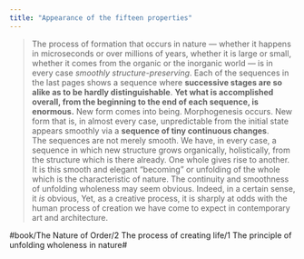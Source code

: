```yaml
---
title: "Appearance of the fifteen properties"
---
```


> The process of formation that occurs in nature — whether it happens in microseconds or over millions of years, whether it is large or small, whether it comes from the organic or the inorganic world — is in every case *smoothly structure-preserving*. Each of the sequences in the last pages shows a sequence where **successive stages are so alike as to be hardly distinguishable**. **Yet what is accomplished overall, from the beginning to the end of each sequence, is enormous.** New form comes into being. Morphogenesis occurs. New form that is, in almost every case, unpredictable from the initial state appears smoothly via a **sequence of tiny continuous changes**.  
> The sequences are not merely smooth. We have, in every case, a sequence in which new structure grows organically, holistically, from the structure which is there already. One whole gives rise to another.  
> It is this smooth and elegant “becoming” or unfolding of the whole which is the characteristic of nature. The continuity and smoothness of unfolding wholeness may seem obvious. Indeed, in a certain sense, it *is* obvious, Yet, as a creative process, it is sharply at odds with the human process of creation we have come to expect in contemporary art and architecture.  

#book/The Nature of Order/2 The process of creating life/1 The principle of unfolding wholeness in nature#